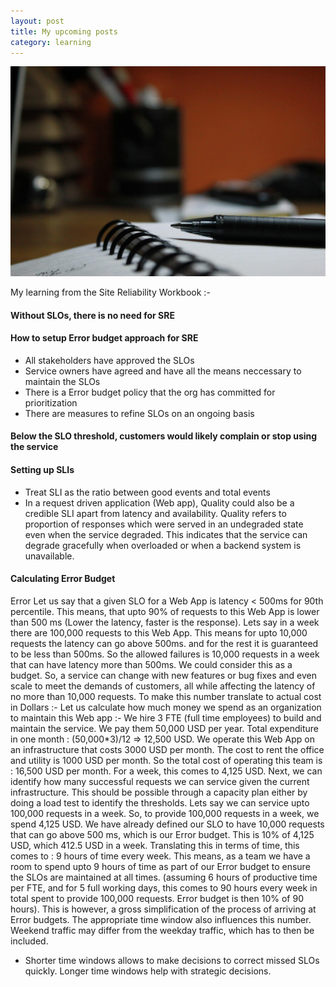 ```yaml
---
layout: post
title: My upcoming posts
category: learning
---
```


![placeholder](https://raw.githubusercontent.com/vivekjuneja/vivekjuneja.github.io/master/images/writing.jpg
 "A Log Dashboard")

My learning from the Site Reliability Workbook :-

#### Without SLOs, there is no need for SRE

#### How to setup Error budget approach for SRE 
* All stakeholders have approved the SLOs
* Service owners have agreed and have all the means neccessary to maintain the SLOs
* There is a Error budget policy that the org has committed for prioritization
* There are measures to refine SLOs on an ongoing basis

#### Below the SLO threshold, customers would likely complain or stop using the service

#### Setting up SLIs
* Treat SLI as the ratio between good events and total events
* In a request driven application (Web app), Quality could also be a credible SLI apart from latency and availability. Quality refers to proportion of responses which were served in an undegraded state even when the service degraded. This indicates that the service can degrade gracefully when overloaded or when a backend system is unavailable.  

#### Calculating Error Budget
Error 
Let us say that a given SLO for a Web App is latency < 500ms for 90th percentile. This means, that upto 90% of requests to this Web App is lower than 500 ms (Lower the latency, faster is the response). Lets say in a week there are 100,000 requests to this Web App. This means for upto 10,000 requests the latency can go above 500ms. and for the rest it is guaranteed to be less than 500ms. So the allowed failures is 10,000 requests in a week that can have latency more than 500ms. We could consider this as a budget. So, a service can change with new features or bug fixes and even scale to meet the demands of customers, all while affecting the latency of no more than 10,000 requests. 
To make this number translate to actual cost in Dollars :-
Let us calculate how much money we spend as an organization to maintain this Web app :-
We hire 3 FTE (full time employees) to build and maintain the service. We pay them 50,000 USD per year. Total expenditure in one month : (50,000\*3)/12 => 12,500 USD. We operate this Web App on an infrastructure that costs 3000 USD per month. The cost to rent the office and utility is 1000 USD per month. So the total cost of operating this team is : 16,500 USD per month. For a week, this comes to 4,125 USD. 
Next, we can identify how many successful requests we can service given the current infrastructure. This should be possible through a capacity plan either by doing a load test to identify the thresholds. Lets say we can service upto 100,000 requests in a week. 
So, to provide 100,000 requests in a week, we spend 4,125 USD. We have already defined our SLO to have 10,000 requests that can go above 500 ms, which is our Error budget. This is 10% of 4,125 USD, which 412.5 USD in a week. Translating this in terms of time, this comes to : 9 hours of time every week. This means, as a team we have a room to spend upto 9 hours of time as part of our Error budget to ensure the SLOs are maintained at all times. (assuming 6 hours of productive time per FTE, and for 5 full working days, this comes to 90 hours every week in total spent to provide 100,000 requests. Error budget is then 10% of 90 hours). 
This is however, a gross simplification of the process of arriving at Error budgets. The appropriate time window also influences this number. Weekend traffic may differ from the weekday traffic, which has to then be included. 
* Shorter time windows allows to make decisions to correct missed SLOs quickly. Longer time windows help with strategic decisions. 



